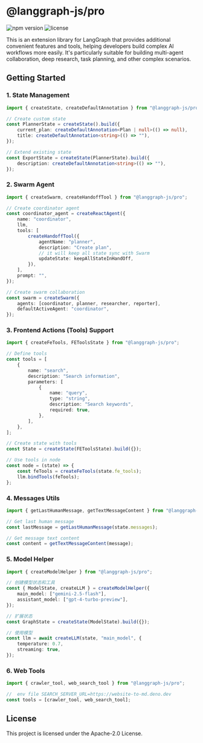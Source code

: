 # @langgraph-js/pro

![npm version](https://img.shields.io/npm/v/@langgraph-js/pro)
![license](https://img.shields.io/npm/l/@langgraph-js/pro)

This is an extension library for LangGraph that provides additional convenient features and tools, helping developers build complex AI workflows more easily. It's particularly suitable for building multi-agent collaboration, deep research, task planning, and other complex scenarios.

## Getting Started

### 1. State Management

```typescript
import { createState, createDefaultAnnotation } from "@langgraph-js/pro";

// Create custom state
const PlannerState = createState().build({
    current_plan: createDefaultAnnotation<Plan | null>(() => null),
    title: createDefaultAnnotation<string>(() => ""),
});

// Extend existing state
const ExportState = createState(PlannerState).build({
    description: createDefaultAnnotation<string>(() => ""),
});
```

### 2. Swarm Agent

```typescript
import { createSwarm, createHandoffTool } from "@langgraph-js/pro";

// Create coordinator agent
const coordinator_agent = createReactAgent({
    name: "coordinator",
    llm,
    tools: [
        createHandoffTool({
            agentName: "planner",
            description: "Create plan",
            // it will keep all state sync with Swarm
            updateState: keepAllStateInHandOff,
        }),
    ],
    prompt: "",
});

// Create swarm collaboration
const swarm = createSwarm({
    agents: [coordinator, planner, researcher, reporter],
    defaultActiveAgent: "coordinator",
});
```

### 3. Frontend Actions (Tools) Support

```typescript
import { createFeTools, FEToolsState } from "@langgraph-js/pro";

// Define tools
const tools = [
    {
        name: "search",
        description: "Search information",
        parameters: [
            {
                name: "query",
                type: "string",
                description: "Search keywords",
                required: true,
            },
        ],
    },
];

// Create state with tools
const State = createState(FEToolsState).build({});

// Use tools in node
const node = (state) => {
    const feTools = createFeTools(state.fe_tools);
    llm.bindTools(feTools);
};
```

### 4. Messages Utils

```typescript
import { getLastHumanMessage, getTextMessageContent } from "@langgraph-js/pro";

// Get last human message
const lastMessage = getLastHumanMessage(state.messages);

// Get message text content
const content = getTextMessageContent(message);
```

### 5. Model Helper

```typescript
import { createModelHelper } from "@langgraph-js/pro";

// 创建模型状态和工具
const { ModelState, createLLM } = createModelHelper({
    main_model: ["gemini-2.5-flash"],
    assistant_model: ["gpt-4-turbo-preview"],
});

// 扩展状态
const GraphState = createState(ModelState).build({});

// 使用模型
const llm = await createLLM(state, "main_model", {
    temperature: 0.7,
    streaming: true,
});
```

### 6. Web Tools

```typescript
import { crawler_tool, web_search_tool } from "@langgraph-js/pro";

//  env file SEARCH_SERVER_URL=https://website-to-md.deno.dev
const tools = [crawler_tool, web_search_tool];
```

## License

This project is licensed under the Apache-2.0 License.
